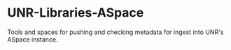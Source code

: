 # UNR-Libraries-ASpace
Tools and spaces for pushing and checking metadata for ingest into UNR's ASpace instance.
